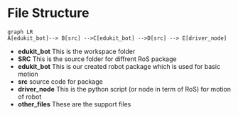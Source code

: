 # File Structure

```mermaid
graph LR
A[edukit_bot]--> B[src] -->C[edukit_bot] -->D[src] --> E[driver_node]
```` 
- **edukit_bot**   This is the workspace folder
- **SRC** This is the source folder for diffrent RoS package
- **edukit_bot** This is our created robot package which is used for basic motion
- **src** source code for package 
- **driver_node** This is the python script (or node in term of RoS) for motion of robot
- **other_files** These are the support files
